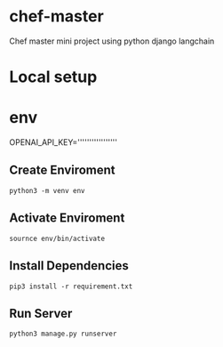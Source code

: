 # chef-master
Chef master mini project using python django langchain

# Local setup

# env
OPENAI_API_KEY='''''''''''''''''

## Create Enviroment
```
python3 -m venv env
```
## Activate Enviroment
```
sournce env/bin/activate
```
## Install Dependencies
```
pip3 install -r requirement.txt
```

## Run Server 

```
python3 manage.py runserver
```

